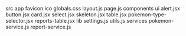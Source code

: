 src
    app
        favicon.ico
        globals.css
        layout.js 
        page.js
    components
        ui
            alert.jsx
            button.jsx
            card.jsx
            select.jsx
            skeleton.jsx
            table.jsx
        pokemon-type-selector.jsx
        reports-table.jsx
    lib
        settings.js
        utils.js
    services
        pokemon-service.js
        report-service.js
